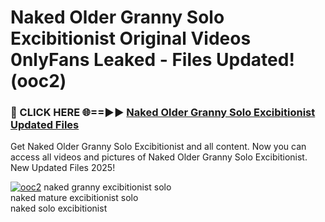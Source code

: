 # Naked Older Granny Solo Excibitionist Original Videos 0nlyFans Leaked - Files Updated! (ooc2)

<h3>🔴 CLICK HERE 🌐==►► <a href="https://tinyurl.com/up5wt9bj" rel="nofollow">Naked Older Granny Solo Excibitionist Updated Files</a></h3>

Get Naked Older Granny Solo Excibitionist and all content. Now you can access all videos and pictures of Naked Older Granny Solo Excibitionist. New Updated Files 2025!

[![ooc2](https://i.imgur.com/ABiUzMV.gif)](https://tinyurl.com/up5wt9bj)
naked granny excibitionist solo<br>
naked mature excibitionist solo<br>
naked solo excibitionist
